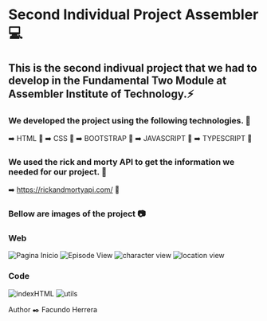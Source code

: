 # Second Individual Project Assembler :computer:

## This is the second indivual project that we had to develop in the Fundamental Two Module at Assembler Institute of Technology.:zap:

### We developed the project using the following technologies. :open_file_folder:

:arrow_right: HTML :rocket:
:arrow_right: CSS :art:
:arrow_right: BOOTSTRAP :art:
:arrow_right: JAVASCRIPT :rocket:
:arrow_right: TYPESCRIPT :rocket:

### We used the rick and morty API to get the information we needed for our project. :file_folder:

:arrow_right: https://rickandmortyapi.com/ :satellite:

### Bellow are images of the project 📷

### Web

![Pagina Inicio](https://github.com/facundh/RickandMortyAssembler/assets/90207514/d4dc9cfd-d4e0-4d87-8ab3-f67a76e9ab81)
![Episode View](https://github.com/facundh/RickandMortyAssembler/assets/90207514/e98ee0af-9f3d-4d46-a5e4-70a60a5c9992)
![character view](https://github.com/facundh/RickandMortyAssembler/assets/90207514/d797da94-7b38-49d0-a35f-4a8732b07471)
![location view](https://github.com/facundh/RickandMortyAssembler/assets/90207514/e38ecfb3-e92a-4612-a998-98c2089da80f)

 ### Code
![indexHTML](https://github.com/facundh/RickandMortyAssembler/assets/90207514/a08ee507-a0e4-4f7d-8fdb-7644406282e3)
![utils](https://github.com/facundh/RickandMortyAssembler/assets/90207514/ec98dfe7-46c2-40cb-ac7b-35b79b6316c5)

Author :black_nib:
Facundo Herrera
